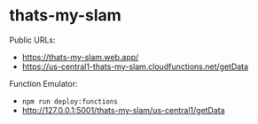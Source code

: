 # thats-my-slam

Public URLs:
- https://thats-my-slam.web.app/
- https://us-central1-thats-my-slam.cloudfunctions.net/getData

Function Emulator:
- `npm run deploy:functions`
- http://127.0.0.1:5001/thats-my-slam/us-central1/getData